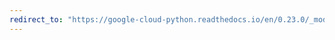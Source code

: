 ```yaml
---
redirect_to: "https://google-cloud-python.readthedocs.io/en/0.23.0/_modules/google/cloud/pubsub/subscription.html"
---
```

